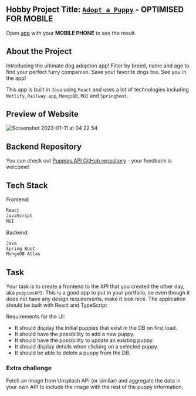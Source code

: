 ## Hobby Project Title: [`Adopt a Puppy`](https://comforting-rolypoly-5e7c45.netlify.app/) - **OPTIMISED FOR MOBILE**

Open [app](https://comforting-rolypoly-5e7c45.netlify.app/) with your **MOBILE PHONE** to see the result.

## About the Project

Introducing the ultimate dog adoption app! Filter by breed, name and age to find your perfect furry companion. Save your favorite dogs too. See you in the app! 

This app is built in `Java` using `React` and uses a lot of technologies including `Netlify`, `Railway.app`, `MongoDB`, `MUI` and `Springboot`. 

## Preview of Website
![Screenshot 2023-01-11 at 04 22 54](https://user-images.githubusercontent.com/52775977/211711785-9857b5ce-38d9-4e2f-a5d3-29f982e6fa1d.png)

## Backend Repository

You can check out [Puppies API GitHub repository](https://github.com/omgshalihin/puppies-api) - your feedback is welcome!

## Tech Stack

Frontend:

```bash
React
JavaScript
MUI
```

Backend:

```bash
Java
Spring Boot
MongoDB Atlas
```
## Task
Your task is to create a frontend to the API that you created the other day, aka `puppiesAPI`.
This is a good app to put in your portfolio, so even though it does not have any design requirements, make it look nice. The application should be built with React and TypeScript

Requirements for the UI:
- It should display the initial puppies that exist in the DB on first load.
- It should have the possibility to add a new puppy.
- It should have the possibility to update an existing puppy.
- It should display details when clicking on a selected puppy.
- It should be able to delete a puppy from the DB.

### Extra challenge
Fetch an image from Unsplash API (or similar) and aggregate the data in your own API to include the image with the rest of the puppy information.
